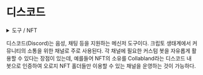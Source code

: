 # 디스코드

<details>

<summary>도구 / NFT</summary>



</details>

디스코드(Discord)는 음성, 채팅 등을 지원하는 메신저 도구이다. 크립토 생태계에서 커뮤니티의 소통을 위한 채널로 주로 사용된다. 각 채널에 필요한 커스텀 봇을 자유롭게 활용할 수 있다는 장점이 있는데, 예를들어 NFT의 소유를 Collabland라는 디스코드 내 봇으로 인증하여 오로지 NFT 홀더들만 이용할 수 있는 채널을 운영하는 것이 가능하다.
